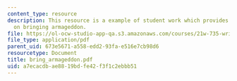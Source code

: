 ```yaml
---
content_type: resource
description: This resource is a example of student work which provides information
  on bringing armageddon.
file: https://ol-ocw-studio-app-qa.s3.amazonaws.com/courses/21w-735-writing-and-reading-the-essay-fall-2005/a7ecacdbae8819bdfe42f3f1c2ebbb51_bring_armageddon.pdf
file_type: application/pdf
parent_uid: 673e5671-a558-edd2-93fa-e516e7cb98d6
resourcetype: Document
title: bring_armageddon.pdf
uid: a7ecacdb-ae88-19bd-fe42-f3f1c2ebbb51
---
```

